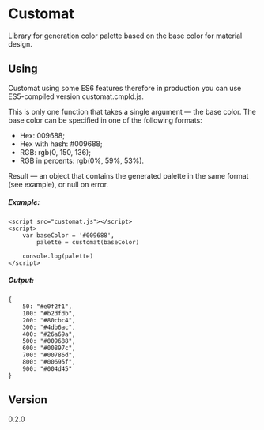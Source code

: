 # Customat
Library for generation color palette based on the base color for material design. 

## Using
Customat using some ES6 features therefore in production you can use ES5-compiled version customat.cmpld.js. 

This is only one function that takes a single argument — the base color. The base color can be specified in one of the following formats:
* Hex: 009688;
* Hex with hash: #009688;
* RGB: rgb(0, 150, 136);
* RGB in percents: rgb(0%, 59%, 53%).
 
Result — an object that contains the generated palette in the same format (see example), or null on error.

##### Example:
```
<script src="customat.js"></script>
<script>
    var baseColor = '#009688',
        palette = customat(baseColor)

    console.log(palette)
</script>
```
##### Output:
```
{
    50: "#e0f2f1",
    100: "#b2dfdb",
    200: "#80cbc4",
    300: "#4db6ac",
    400: "#26a69a",
    500: "#009688",
    600: "#00897c",
    700: "#00786d",
    800: "#00695f",
    900: "#004d45"
}
```

## Version
0.2.0
